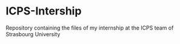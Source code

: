 # ICPS-Intership
Repository containing the files of my internship at the ICPS team of Strasbourg University
